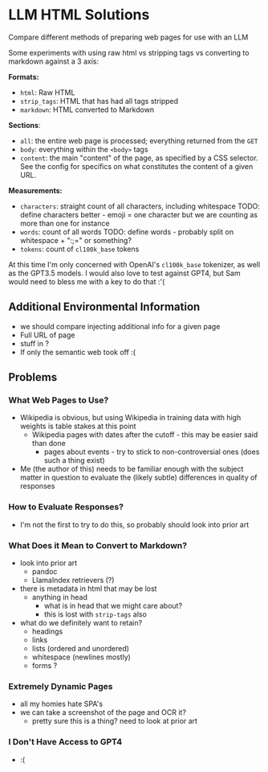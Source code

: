 # LLM HTML Solutions

Compare different methods of preparing web pages for use with an LLM

Some experiments with using raw html vs stripping tags vs converting to markdown
against a 3 axis:

**Formats:**

- `html`: Raw HTML
- `strip_tags`: HTML that has had all tags stripped
- `markdown`: HTML converted to Markdown

**Sections**:

- `all`: the entire web page is processed; everything returned from the `GET`
- `body`: everything within the `<body>` tags
- `content`: the main "content" of the page, as specified by a CSS selector. See the config for specifics on what constitutes the content of a given URL.

**Measurements:**

- `characters`: straight count of all characters, including whitespace TODO: define characters better - emoji = one character but we are counting as more than one for instance
- `words`: count of all words TODO: define words - probably split on whitespace + ":;=" or something?
- `tokens`: count of `cl100k_base` tokens

At this time I'm only concerned with OpenAI's `cl100k_base` tokenizer, as well as the GPT3.5 models. I would also love to test against GPT4, but Sam would need to bless me with a key to do that :'(

## Additional Environmental Information

- we should compare injecting additional info for a given page
- Full URL of page
- stuff in <head> ?
- If only the semantic web took off :(

## Problems

### What Web Pages to Use?

- Wikipedia is obvious, but using Wikipedia in training data with high weights is table stakes at this point
  - Wikipedia pages with dates after the cutoff - this may be easier said than done
    - pages about events - try to stick to non-controversial ones (does such a thing exist)
- Me (the author of this) needs to be familiar enough with the subject matter in question to evaluate the (likely subtle) differences in quality of responses

### How to Evaluate Responses?

- I'm not the first to try to do this, so probably should look into prior art

### What Does it Mean to Convert to Markdown?

- look into prior art
  - pandoc
  - LlamaIndex retrievers (?)
- there is metadata in html that may be lost
  - anything in head
    - what is in head that we might care about?
    - this is lost with `strip-tags` also
- what do we definitely want to retain?
  - headings
  - links
  - lists (ordered and unordered)
  - whitespace (newlines mostly)
  - forms ?

### Extremely Dynamic Pages

- all my homies hate SPA's
- we can take a screenshot of the page and OCR it?
  - pretty sure this is a thing? need to look at prior art

### I Don't Have Access to GPT4

- :(
